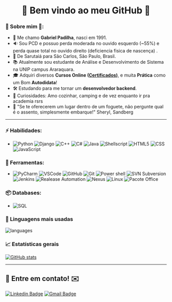 <h1 align="center"> 
	🚀 Bem vindo ao meu GitHub 🚀
</h1>

### 🖖 Sobre mim 🖖: 
- 👋 Me chamo **Gabriel Padilha**, nasci em 1991.
- 🔉 Sou PCD e possuo perda moderada no ouvido esquerdo (~55%) e perda quase total no ouvido direito (deficiencia fisica de nascença) .
- 📌  De Sarutaiá para São Carlos, São Paulo, Brasil.
- 📚 Atualmente sou estudante de Análise e Desenvolvimento de Sistema na UNIP campus Araraquara. 
- 🎓 Adquiri diversos **Cursos Online ([Certificados](https://github.com/gabrieldcpadilha/Certificates))**, e muita **Prática** como um Bom **Autodidata**! 
- 🛠️ Estudando para me tornar um **desenvolvedor backend**.
- 🔭 Curiosidades: Amo cozinhar, camping e de vez enquanto ir pra academia rsrs
- 💬 "Se te oferecerem um lugar dentro de um foguete, não pergunte qual é o assento, simplesmente embarque!" Sheryl, Sandberg

<hr>

### ⚡ Habilidades:
- ![Python](https://img.shields.io/badge/-Python-3776AB?&logo=Python&logoColor=FFFFFF)
![Django](https://img.shields.io/badge/-Django-092E20?&logo=Django&logoColor=FFFFFF)
![C++](https://img.shields.io/badge/C%2B%2B-00599C?&logo=c%2B%2B&logoColor=white)
![C#](https://img.shields.io/badge/C%23-239120?&logo=c-sharp&logoColor=white)
![Java](https://img.shields.io/badge/Java-ED8B00?&logo=java&logoColor=white)
![Shellscript](https://img.shields.io/badge/Shell_Script-121011?&logo=gnu-bash&logoColor=white)
![HTML5](https://img.shields.io/badge/-HTML5-E34F26?&logo=HTML5&logoColor=FFFFFF)
![CSS](https://img.shields.io/badge/CSS-239120?&logo=css3&logoColor=white)
![JavaScript](https://img.shields.io/badge/JavaScript-F7DF1E?&logo=javascript&logoColor=black)



### 🧰 Ferramentas:
- ![PyCharm](https://img.shields.io/badge/-PyCharm-181717?&logo=PyCharm&logoColor=FFFFFF)
![VSCode](https://img.shields.io/badge/-VSCode-007ACC?&logo=Visual%20Studio%20Code&logoColor=FFFFFF)
![GitHub](https://img.shields.io/badge/-GitHub-181717?&logo=GitHub&logoColor=FFFFFF)
![Git](https://img.shields.io/badge/-Git-F05032?&logo=git&logoColor=FFFFFF)
![Power shell](https://img.shields.io/badge/-PowerShell-0078D6?&logo=Windows&logoColor=FFFFFF)
![SVN Subversion](https://img.shields.io/badge/-SubversionSVN-0078D6?&logo=Windows&logoColor=FFFFFF)
![Jenkins](https://img.shields.io/badge/-Jenkins-FCC624?&logo=Linux&logoColor=FFFFFF)
![Realease Automation](https://img.shields.io/badge/-RealeaseAutomation-FCC624?&logo=Linux&logoColor=FFFFFF)
![Nexus](https://img.shields.io/badge/-Nexus-FCC624?&logo=Linux&logoColor=FFFFFF)
![Linux](https://img.shields.io/badge/-Linux-FCC624?&logo=Linux&logoColor=FFFFFF) 
![Pacote Office](https://img.shields.io/badge/Microsoft_Office-D83B01?&logo=microsoft-office&logoColor=white)

### 📦 Databases:
- ![SQL](https://img.shields.io/badge/Microsoft_SQL-CC2927?&logo=microsoft-sql-server&logoColor=white)


### 💬  Linguagens mais usadas 
![languages](https://github-readme-stats.vercel.app/api/top-langs/?username=gabrieldcpadilha&theme=tokyonight)


### 📈  Estatísticas gerais 
[![GitHub stats](https://github-readme-stats.vercel.app/api?username=gabrieldcpadilha&show_icons=true&theme=tokyonight)](https://github.com/gabrieldcpadilha/github-readme-stats)


<hr>

## 📲 Entre em contato! ✉️

[![Linkedin Badge](https://img.shields.io/badge/-LinkedIn-blue?style=flat-square&logo=Linkedin&logoColor=white&link=https://linkedin.com/in/gabrieldcpadilha)](https://www.linkedin.com/in/gabrieldcpadilha/)
[![Gmail Badge](https://img.shields.io/badge/-ofc.gdcpadilha@gmail.com-c14438?style=flat-square&logo=Gmail&logoColor=white&link=mailto:gdcpadilha@gmail.com)](mailto:ofc.gdcpadilha@gmail.com)
